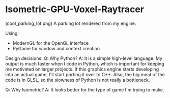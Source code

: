 # Isometric-GPU-Voxel-Raytracer
(cool_parking_lot.png)
A parking lot rendered from my engine.

Using:
- ModernGL for the OpenGL interface
- PyGame for window and context creation

Design decisions:
Q: Why Python?
A: It is a simple high-level language. My output is much faster when I code in Python, which is important for keeping me motivated on larger projects. If this graphics engine starts developing into an actual game, I'll start porting it over to C++.
Also, the big meat of the code is in GLSL, so the slowness of Python is not really a bottleneck.

Q: Why Isometric?
A: It looks better for the type of game I'm trying to make.
